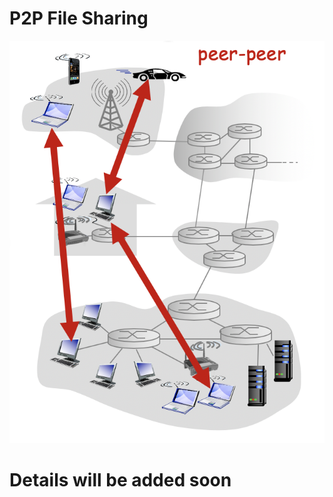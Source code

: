 # P2P File Sharing
![](https://github.com/Shantanu48114860/P2P-File-sharing/blob/master/images/p2p_pic.png)

# Details will be added soon

